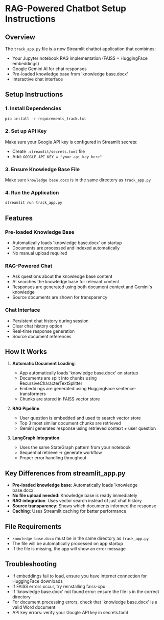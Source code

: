 # RAG-Powered Chatbot Setup Instructions

## Overview
The `track_app.py` file is a new Streamlit chatbot application that combines:
- Your Jupyter notebook RAG implementation (FAISS + HuggingFace embeddings)
- Google Gemini AI for chat responses
- Pre-loaded knowledge base from 'knowledge base.docx'
- Interactive chat interface

## Setup Instructions

### 1. Install Dependencies
```bash
pip install -r requirements_track.txt
```

### 2. Set up API Key
Make sure your Google API key is configured in Streamlit secrets:
- Create `.streamlit/secrets.toml` file
- Add: `GOOGLE_API_KEY = "your_api_key_here"`

### 3. Ensure Knowledge Base File
Make sure `knowledge base.docx` is in the same directory as `track_app.py`

### 4. Run the Application
```bash
streamlit run track_app.py
```

## Features

### Pre-loaded Knowledge Base
- Automatically loads 'knowledge base.docx' on startup
- Documents are processed and indexed automatically
- No manual upload required

### RAG-Powered Chat
- Ask questions about the knowledge base content
- AI searches the knowledge base for relevant content
- Responses are generated using both document context and Gemini's knowledge
- Source documents are shown for transparency

### Chat Interface
- Persistent chat history during session
- Clear chat history option
- Real-time response generation
- Source document references

## How It Works

1. **Automatic Document Loading**: 
   - App automatically loads 'knowledge base.docx' on startup
   - Documents are split into chunks using RecursiveCharacterTextSplitter
   - Embeddings are generated using HuggingFace sentence-transformers
   - Chunks are stored in FAISS vector store

2. **RAG Pipeline**:
   - User question is embedded and used to search vector store
   - Top 3 most similar document chunks are retrieved
   - Gemini generates response using retrieved context + user question

3. **LangGraph Integration**:
   - Uses the same StateGraph pattern from your notebook
   - Sequential retrieve → generate workflow
   - Proper error handling throughout

## Key Differences from streamlit_app.py

- **Pre-loaded knowledge base**: Automatically loads 'knowledge base.docx'
- **No file upload needed**: Knowledge base is ready immediately
- **RAG integration**: Uses vector search instead of just chat history
- **Source transparency**: Shows which documents informed the response
- **Caching**: Uses Streamlit caching for better performance

## File Requirements

- `knowledge base.docx` must be in the same directory as `track_app.py`
- The file will be automatically processed on app startup
- If the file is missing, the app will show an error message

## Troubleshooting

- If embeddings fail to load, ensure you have internet connection for HuggingFace downloads
- If FAISS errors occur, try reinstalling faiss-cpu
- If 'knowledge base.docx' not found error: ensure the file is in the correct directory
- For document processing errors, check that 'knowledge base.docx' is a valid Word document
- API key errors: verify your Google API key in secrets.toml
